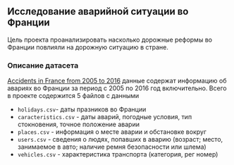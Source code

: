 ## Исследование аварийной ситуации во Франции 
Цель проекта проанализировать насколько дорожные реформы во Франции повлияли на дорожную ситуацию в стране. 

### Описание датасета

[Accidents in France from 2005 to 2016](https://www.kaggle.com/ahmedlahlou/accidents-in-france-from-2005-to-2016) данные содержат информацию об авариях во Франции за период с 2005 по 2016 год включительно. Всего в проекте содержится 5 файлов с данными 

* `holidays.csv`-  даты празников во Франции
* `caracteristics.csv` - даты аварий, погодные условия, тип стокновения, точное положение аварии
* `places.csv` - информация о месте аварии и обстановке вокруг
* `users.csv` - сведения о людях, попавших в аварию (возраст; место, занимаемое в авто; наличие ремня безопасности или шлема)
* `vehicles.csv` - характеристика транспорта (категория, рег номер)
